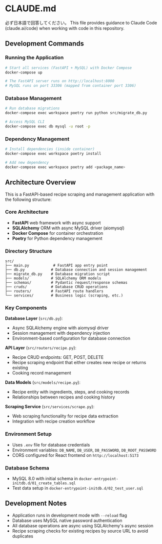 # CLAUDE.md
必ず日本語で回答してください。
This file provides guidance to Claude Code (claude.ai/code) when working with code in this repository.

## Development Commands

### Running the Application
```bash
# Start all services (FastAPI + MySQL) with Docker Compose
docker-compose up

# The FastAPI server runs on http://localhost:8000
# MySQL runs on port 33306 (mapped from container port 3306)
```

### Database Management
```bash
# Run database migrations
docker-compose exec workspace poetry run python src/migrate_db.py

# Access MySQL CLI
docker-compose exec db mysql -u root -p
```

### Dependency Management
```bash
# Install dependencies (inside container)
docker-compose exec workspace poetry install

# Add new dependency
docker-compose exec workspace poetry add <package_name>
```

## Architecture Overview

This is a FastAPI-based recipe scraping and management application with the following structure:

### Core Architecture
- **FastAPI** web framework with async support
- **SQLAlchemy** ORM with async MySQL driver (aiomysql)
- **Docker Compose** for container orchestration
- **Poetry** for Python dependency management

### Directory Structure
```
src/
├── main.py           # FastAPI app entry point
├── db.py            # Database connection and session management
├── migrate_db.py    # Database migration script
├── models/          # SQLAlchemy ORM models
├── schemas/         # Pydantic request/response schemas
├── cruds/           # Database CRUD operations
├── routers/         # FastAPI route handlers
└── services/        # Business logic (scraping, etc.)
```

### Key Components

**Database Layer** (`src/db.py`):
- Async SQLAlchemy engine with aiomysql driver
- Session management with dependency injection
- Environment-based configuration for database connection

**API Layer** (`src/routers/recipe.py`):
- Recipe CRUD endpoints: GET, POST, DELETE
- Recipe scraping endpoint that either creates new recipe or returns existing
- Cooking record management

**Data Models** (`src/models/recipe.py`):
- Recipe entity with ingredients, steps, and cooking records
- Relationships between recipes and cooking history

**Scraping Service** (`src/services/scrape.py`):
- Web scraping functionality for recipe data extraction
- Integration with recipe creation workflow

### Environment Setup
- Uses `.env` file for database credentials
- Environment variables: `DB_NAME`, `DB_USER`, `DB_PASSWORD`, `DB_ROOT_PASSWORD`
- CORS configured for React frontend on `http://localhost:5173`

### Database Schema
- MySQL 8.0 with initial schema in `docker-entrypoint-initdb.d/01_create_tables.sql`
- Test data setup in `docker-entrypoint-initdb.d/02_test_user.sql`

## Development Notes

- Application runs in development mode with `--reload` flag
- Database uses MySQL native password authentication
- All database operations are async using SQLAlchemy's async session
- Recipe scraping checks for existing recipes by source URL to avoid duplicates